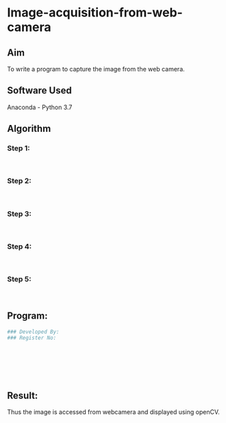 # Image-acquisition-from-web-camera
## Aim
To write a program to capture the image from the web camera.
## Software Used
Anaconda - Python 3.7
## Algorithm
### Step 1:
<br>

### Step 2:
<br>

### Step 3:
<br>

### Step 4:
<br>

### Step 5:
<br>

## Program:
``` Python
### Developed By:
### Register No:








```
## Result:
Thus the image is accessed from webcamera and displayed using openCV.
